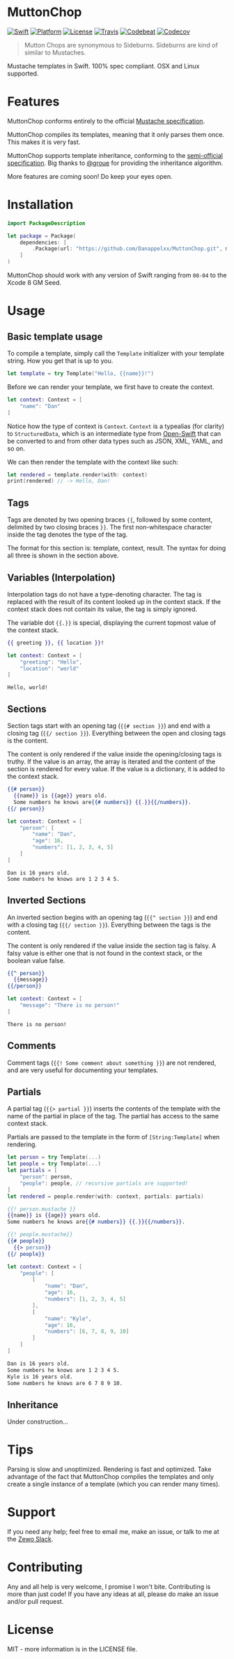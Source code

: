 # MuttonChop

[![Swift][swift-badge]][platform-url] [![Platform][platform-badge]][platform-url] [![License][mit-badge]][mit-url] [![Travis][travis-badge]][travis-url] [![Codebeat][codebeat-badge]][codebeat-url] [![Codecov][codecov-badge]][codecov-url]

> Mutton Chops are synonymous to Sideburns. Sideburns are kind of similar to Mustaches.

Mustache templates in Swift. 100% spec compliant. OSX and Linux supported.

# Features

MuttonChop conforms entirely to the official [Mustache specification](https://github.com/mustache/spec).

MuttonChop compiles its templates, meaning that it only parses them once. This makes it is very fast.

MuttonChop supports template inheritance, conforming to the [semi-official specification](https://github.com/mustache/spec/pull/75). Big thanks to [@groue](https://github.com/groue) for providing the inheritance algorithm.

More features are coming soon! Do keep your eyes open.

# Installation

```swift
import PackageDescription

let package = Package(
    dependencies: [
        .Package(url: "https://github.com/Danappelxx/MuttonChop.git", majorVersion: 0, minor: 1),
    ]
)
```

MuttonChop should work with any version of Swift ranging from `08-04` to the Xcode 8 GM Seed.

# Usage

## Basic template usage

To compile a template, simply call the `Template` initializer with your template string. How you get that is up to you.

```swift
let template = try Template("Hello, {{name}}!")
```

Before we can render your template, we first have to create the context.

```swift
let context: Context = [
    "name": "Dan"
]
```

Notice how the type of context is `Context`. `Context` is a typealias (for clarity) to `StructuredData`, which is an intermediate type from [Open-Swift](https://github.com/open-swift/C7/blob/master/Sources/StructuredData.swift) that can be converted to and from other data types such as JSON, XML, YAML, and so on.

We can then render the template with the context like such:

```swift
let rendered = template.render(with: context)
print(rendered) // -> Hello, Dan!
```

## Tags

Tags are denoted by two opening braces `{{`, followed by some content, delimited by two closing braces `}}`. The first non-whitespace character inside the tag denotes the type of the tag.

The format for this section is: template, context, result. The syntax for doing all three is shown in the section above.

## Variables (Interpolation)

Interpolation tags do not have a type-denoting character. The tag is replaced with the result of its content looked up in the context stack. If the context stack does not contain its value, the tag is simply ignored.

The variable dot `{{.}}` is special, displaying the current topmost value of the context stack.

```mustache
{{ greeting }}, {{ location }}!
```

```swift
let context: Context = [
    "greeting": "Hello",
    "location": "world"
]
```

```
Hello, world!
```

## Sections

Section tags start with an opening tag (`{{# section }}`) and end with a closing tag (`{{/ section }}`). Everything between the open and closing tags is the content.

The content is only rendered if the value inside the opening/closing tags is truthy. If the value is an array, the array is iterated and the content of the section is rendered for every value. If the value is a dictionary, it is added to the context stack.

```mustache
{{# person}}
  {{name}} is {{age}} years old.
  Some numbers he knows are{{# numbers}} {{.}}{{/numbers}}.
{{/ person}}
```

```swift
let context: Context = [
    "person": [
        "name": "Dan",
        "age": 16,
        "numbers": [1, 2, 3, 4, 5]
    ]
]
```

```
Dan is 16 years old.
Some numbers he knows are 1 2 3 4 5.
```

## Inverted Sections

An inverted section begins with an opening tag (`{{^ section }}`) and end with a closing tag (`{{/ section }}`). Everything between the tags is the content.

The content is only rendered if the value inside the section tag is falsy. A falsy value is either one that is not found in the context stack, or the boolean value false.

```mustache
{{^ person}}
  {{message}}
{{/person}}
```

```swift
let context: Context = [
    "message": "There is no person!"
]
```

```
There is no person!
```

## Comments

Comment tags (`{{! Some comment about something }}`) are not rendered, and are very useful for documenting your templates.

## Partials

A partial tag (`{{> partial }}`) inserts the contents of the template with the name of the partial in place of the tag. The partial has access to the same context stack.

Partials are passed to the template in the form of `[String:Template]` when rendering.

```swift
let person = try Template(...)
let people = try Template(...)
let partials = [
    "person": person,
    "people": people, // recursive partials are supported!
]
let rendered = people.render(with: context, partials: partials)
```

```mustache
{{! person.mustache }}
{{name}} is {{age}} years old.
Some numbers he knows are{{# numbers}} {{.}}{{/numbers}}.

{{! people.mustache}}
{{# people}}
  {{> person}}
{{/ people}}
```

```swift
let context: Context = [
    "people": [
        [
            "name": "Dan",
            "age": 16,
            "numbers": [1, 2, 3, 4, 5]
        ],
        [
            "name": "Kyle",
            "age": 16,
            "numbers": [6, 7, 8, 9, 10]
        ]
    ]
]
```

```mustache
Dan is 16 years old.
Some numbers he knows are 1 2 3 4 5.
Kyle is 16 years old.
Some numbers he knows are 6 7 8 9 10.
```

## Inheritance

Under construction...

# Tips

Parsing is slow and unoptimized. Rendering is fast and optimized. Take advantage of the fact that MuttonChop compiles the templates and only create a single instance of a template (which you can render many times).

# Support

If you need any help; feel free to email me, make an issue, or talk to me at the [Zewo Slack](http://slack.zewo.io).

# Contributing

Any and all help is very welcome, I promise I won't bite. Contributing is more than just code! If you have any ideas at all, please do make an issue and/or pull request.

# License

MIT - more information is in the LICENSE file.

[codebeat-badge]: https://codebeat.co/badges/102d7671-84ec-4af2-b82c-b64844ad5e2b
[codebeat-url]: https://codebeat.co/projects/github-com-danappelxx-muttonchop
[codecov-badge]: https://codecov.io/gh/Danappelxx/MuttonChop/branch/master/graph/badge.svg
[codecov-url]: https://codecov.io/gh/Danappelxx/MuttonChop
[mit-badge]: https://img.shields.io/badge/License-MIT-blue.svg?style=flat
[mit-url]: https://tldrlegal.com/license/mit-license
[platform-badge]: https://img.shields.io/badge/Platforms-OS%20X%20--%20Linux-lightgray.svg?style=flat
[platform-url]: https://swift.org
[swift-badge]: https://img.shields.io/badge/Swift-3.0-orange.svg?style=flat
[swift-url]: https://swift.org
[travis-badge]: https://travis-ci.org/Danappelxx/MuttonChop.svg?branch=master
[travis-url]: https://travis-ci.org/Danappelxx/MuttonChop
